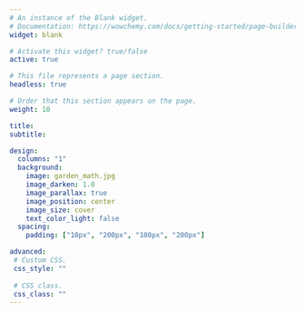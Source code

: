 ```yaml
---
# An instance of the Blank widget.
# Documentation: https://wowchemy.com/docs/getting-started/page-builder/
widget: blank

# Activate this widget? true/false
active: true

# This file represents a page section.
headless: true

# Order that this section appears on the page.
weight: 10

title: 
subtitle:

design:
  columns: "1"
  background:
    image: garden_math.jpg
    image_darken: 1.0
    image_parallax: true
    image_position: center
    image_size: cover
    text_color_light: false
  spacing:
    padding: ["10px", "200px", "100px", "200px"]

advanced:
 # Custom CSS. 
 css_style: ""
 
 # CSS class.
 css_class: ""
---
```

